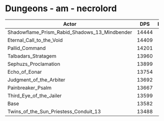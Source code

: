 # Dungeons - am - necrolord
| Actor | DPS | Increase |
|---|:---:|:---:|
|Shadowflame_Prism_Rabid_Shadows_13_Mindbender|14444|6.35%|
|Eternal_Call_to_the_Void|14409|6.09%|
|Pallid_Command|14201|4.56%|
|Talbadars_Stratagem|13960|2.78%|
|Sephuzs_Proclamation|13899|2.33%|
|Echo_of_Eonar|13754|1.27%|
|Judgment_of_the_Arbiter|13692|0.81%|
|Painbreaker_Psalm|13667|0.63%|
|Third_Eye_of_the_Jailer|13599|0.13%|
|Base|13582|0.00%|
|Twins_of_the_Sun_Priestess_Conduit_13|13488|-0.69%|
